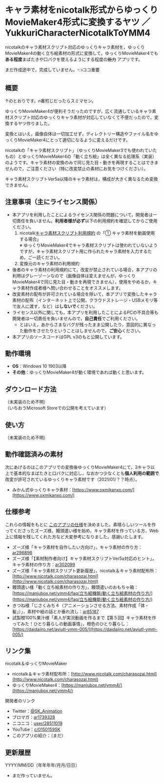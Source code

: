 # キャラ素材をnicotalk形式からゆっくりMovieMaker4形式に変換するヤツ ／ YukkuriCharacterNicotalkToYMM4

<!-- convert nicotalk’s yukkuri character material to Yukkuri Movie Maker 4’s character -->

nicotalkのキャラ素材スクリプト対応のゆっくりキャラ素材を，ゆっくりMovieMaker4の動く立ち絵素材の形式に変換して，ゆっくりMovieMaker4でも**ある程度**まばたきや口パクを使えるようにする程度の~~能力~~ アプリです。

まだ作成途中で，完成していません。👈ココ重要


## 概要

↑のとおりです。*n*番煎じだったらスミマセン。

ゆっくりMovieMaker4が便利そうだったのですが，広く流通しているキャラ素材スクリプト対応のゆっくりキャラ素材が対応していなくて不便だったので，変換するヤツ作りました。

変換とはいえ，画像自体は一切加工せず，ディレクトリー構造やファイル名をゆっくりMovieMaker4にとって適切になるように変えるだけです。

nicotalkの「キャラ素材スクリプト」（ゆっくりMovieMaker3でも使われていたもの）とゆっくりMovieMaker4の「動く立ち絵」は全く異なる処理系（実装）のようです。キャラ素材の変換のみで同じ見た目・動きを再現することはできませんので，ご注意ください（特に改変禁止の素材にお気をつけください）。

キャラ素材スクリプトVer5a以降のキャラ素材は，構成が大きく異なるため変換できません。


## 注意事項（主にライセンス関係）

- 本アプリを利用したことによるライセンス関係の問題について，開発者は一切責任を負いません。**利用者様が必ず**以下の利用規約を確認してからご使用ください。
	1. nicotalk[キャラ素材スクリプト利用規約](http://www.nicotalk.com/kiyaku.html) の「① キャラ素材を動画使用する場合」  
	※ ゆっくりMovieMaker4でキャラ素材スクリプトは使われていないようですが，キャラ素材スクリプト用に作られたキャラ素材を入力するため，ご一読ください。
	1. 変換元のキャラ素材の利用規約
- 後者のキャラ素材の利用規約にて，改変が禁止されている場合，本アプリの利用はグレーゾーンなので（画像自体は変えませんが，ゆっくりMovieMaker4で同じ見た目・動きを再現できません），使用をやめるか，キャラ素材作成者様へ問い合わせることをオススメします。
- 改変素材の配布が許可されている場合を除いて，本アプリで変換したキャラ素材の配布（インターネット上で公開，クラウドストレージ・USBメモリ等で友人に渡す，など）は**しないで**ください。
- ライセンス以外に関しても，本アプリを利用したことによるPCの不具合等も開発者は一切責任を負いませんので，**自己責任**でご利用ください。
	- とはいえ，あからさまなバグが残ったまま公開したり，意図的に異なった動作をさせたりということはしませんので，**ご安心**ください。
- 本アプリのソースコードはGPL v3のもと公開しています。


## 動作環境

- **OS**：Windows 10 1903以降
- **その他**：ゆっくりMovieMaker4が動く環境であれば動くと思います。


## ダウンロード方法

（未実装のため不明）  
（いちおうMicrosoft Storeでの公開を考えています）


## 使い方

（未実装のため不明）


## 動作確認済みの素材

次にあげるのはこのアプリでの変換後ゆっくりMovieMaker4にて，3キャラ以上で基本的なまばたきと口パクに対応し，なおかつ少なくとも**個人利用の範囲で**改変が許可されているゆっくりキャラ素材です（2021/01/？？時点）。

- みかん式ゆっくりキャラ素材：[https://www.oxmikanxo.com/](https://www.oxmikanxo.com/)


## 仕様参考

これらの情報をもとに [このアプリの仕様](./仕様.md)を決めました。素晴らしいツールを作ってくださったズーズ様，饅頭遣い様を始め，キャラ素材を作っている方，Web上に情報を残してくれた方など大変参考になりました。感謝いたします。

- ズーズ様「キャラ素材を自作したい方向け」，キャラ素材の作り方：[ar296896](https://ch.nicovideo.jp/charasozai/blomaga/ar296896)
- ズーズ様「【素材制作者向け】キャラ素材スクリプトVer5a対応のヒント」，キャラ素材の作り方：[ar302099](https://ch.nicovideo.jp/charasozai/blomaga/ar302099)
- ズーズ様「キャラ素材スクリプト更新履歴」，nicotalk＆キャラ素材配布所：[http://www.nicotalk.com/charasozai.html](http://www.nicotalk.com/charasozai.html)
- 饅頭遣い様「動く立ち絵素材の作り方」，饅頭遣いのおもちゃ箱：[https://manjubox.net/ymm4/faq/立ち絵機能/動く立ち絵素材の作り方/](https://manjubox.net/ymm4/faq/立ち絵機能/動く立ち絵素材の作り方/)
- きつね様「じさくみち４（アニメーションさせる方法、素材作成「体・髪」）」，素材や絵の話とか垂れ流し：[ar85187](https://ch.nicovideo.jp/kitsunerider/blomaga/ar85187)
- 試製橙100%果汁様「素人が実況動画を作るまで【第５回】キャラ素材を作ってみた！ひとり暮らしの動画事情」，橙色のひとり暮らし：[https://daidaiiro.net/aviutl-ymm-005/](https://daidaiiro.net/aviutl-ymm-005/)


## リンク集

nicotalk＆ゆっくりMovieMaker

- nicotalk＆キャラ素材配布所：[http://www.nicotalk.com/charasozai.html](http://www.nicotalk.com/charasozai.html)
- ゆっくりMovieMaker4：[https://manjubox.net/ymm4/](https://manjubox.net/ymm4/)


開発者のリンク

- Twitter：[@SK_Animation](https://twitter.com/SK_Animation)
- ブロマガ：[ar1739328](https://ch.nicovideo.jp/skas-web/blomaga/ar1739328)
- ニコニコ：[user/28511019](https://www.nicovideo.jp/user/28511019)
- YouTube：[c/0150159SK](https://youtube.com/c/0150159SK)
- このアプリの紹介：（まだ）


## 更新履歴

YYYY/MM/DD（年年年年/月月/日日）

- まだ作っていません。

